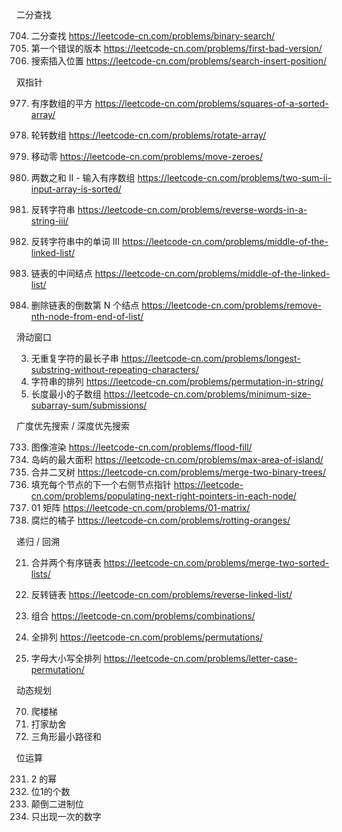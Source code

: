 二分查找

704. 二分查找      https://leetcode-cn.com/problems/binary-search/
278. 第一个错误的版本     https://leetcode-cn.com/problems/first-bad-version/
35. 搜索插入位置        https://leetcode-cn.com/problems/search-insert-position/

双指针

977. 有序数组的平方      https://leetcode-cn.com/problems/squares-of-a-sorted-array/
189. 轮转数组           https://leetcode-cn.com/problems/rotate-array/

283. 移动零            https://leetcode-cn.com/problems/move-zeroes/

167. 两数之和 II - 输入有序数组     https://leetcode-cn.com/problems/two-sum-ii-input-array-is-sorted/
344. 反转字符串                    https://leetcode-cn.com/problems/reverse-words-in-a-string-iii/
557. 反转字符串中的单词 III         https://leetcode-cn.com/problems/middle-of-the-linked-list/
876. 链表的中间结点                https://leetcode-cn.com/problems/middle-of-the-linked-list/

19. 删除链表的倒数第 N 个结点      https://leetcode-cn.com/problems/remove-nth-node-from-end-of-list/

滑动窗口

3. 无重复字符的最长子串            https://leetcode-cn.com/problems/longest-substring-without-repeating-characters/
567. 字符串的排列                 https://leetcode-cn.com/problems/permutation-in-string/
209. 长度最小的子数组              https://leetcode-cn.com/problems/minimum-size-subarray-sum/submissions/

广度优先搜索 / 深度优先搜索

733. 图像渲染                    https://leetcode-cn.com/problems/flood-fill/
695. 岛屿的最大面积               https://leetcode-cn.com/problems/max-area-of-island/
617. 合并二叉树                  https://leetcode-cn.com/problems/merge-two-binary-trees/
116. 填充每个节点的下一个右侧节点指针    https://leetcode-cn.com/problems/populating-next-right-pointers-in-each-node/
542. 01 矩阵                    https://leetcode-cn.com/problems/01-matrix/
994. 腐烂的橘子                 https://leetcode-cn.com/problems/rotting-oranges/

递归 / 回溯

21. 合并两个有序链表             https://leetcode-cn.com/problems/merge-two-sorted-lists/
206. 反转链表                   https://leetcode-cn.com/problems/reverse-linked-list/
77. 组合                        https://leetcode-cn.com/problems/combinations/

46. 全排列                      https://leetcode-cn.com/problems/permutations/
784. 字母大小写全排列           https://leetcode-cn.com/problems/letter-case-permutation/

动态规划

70. 爬楼梯
198. 打家劫舍
120. 三角形最小路径和

位运算

231. 2 的幂
191. 位1的个数
190. 颠倒二进制位
136. 只出现一次的数字

